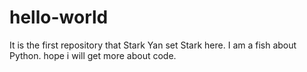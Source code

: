 # hello-world
It is the first repository that Stark Yan set
Stark here. I am a fish about Python. 
hope i will get more about code.
